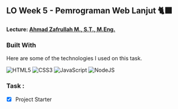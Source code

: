 <div align="justify">
  
<h2>LO Week 5 - Pemrograman Web Lanjut 🐈‍⬛</h2>
<h4>Lecture: <a href="https://github.com/23Pstars">Ahmad Zafrullah M., S.T., M.Eng.</a></h4>

### Built With

Here are some of the technologies I used on this task.

![HTML5](https://img.shields.io/badge/html5-%23E34F26.svg?style=for-the-badge&logo=html5&logoColor=white)
![CSS3](https://img.shields.io/badge/css3-%231572B6.svg?style=for-the-badge&logo=css3&logoColor=white)
![JavaScript](https://img.shields.io/badge/javascript-%23323330.svg?style=for-the-badge&logo=javascript&logoColor=%23F7DF1E)
![NodeJS](https://img.shields.io/badge/node.js-6DA55F?style=for-the-badge&logo=node.js&logoColor=white)

### Task :

- [x] Project Starter

</div>
